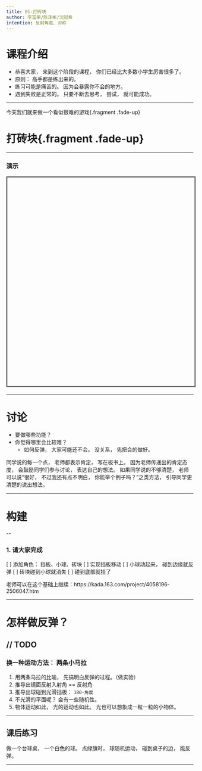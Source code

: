 ```yaml
---
title: 01-打砖块
author: 李富荣/陈泽彬/沈冠希
intention: 反射角度、对称
---
```


# 课程介绍
- 恭喜大家， 来到这个阶段的课程， 你们已经比大多数小学生厉害很多了。
- 原则： 高手都是练出来的。
- 练习可能是痛苦的。 因为会暴露你不会的地方。
- 遇到失败是正常的。 只要不断去思考， 尝试， 就可能成功。

---

今天我们就来做一个看似很难的游戏{.fragment .fade-up}
# 打砖块{.fragment .fade-up}

---

### 演示

<iframe data-src="https://kada.163.com/project/4045184-3299042.htm" width="800" height="560" frameborder="0" marginwidth="0" marginheight="0" scrolling="yes" style="border:3px solid #666; margin-bottom:5px; max-width: 100%;" allowfullscreen=""></iframe>

---

# 讨论
- 要做哪些功能？
- 你觉得哪里会比较难？
  - 如何反弹， 大家可能还不会。 没关系， 先把会的做好。

<aside class="notes">
    同学说的每一个点， 老师都表示肯定， 写在板书上。
    因为老师传递出的肯定态度， 会鼓励同学们参与讨论， 表达自己的想法。
    如果同学说的不够清楚， 老师可以说“很好， 不过我还有点不明白， 你能举个例子吗？”之类方法， 引导同学更清楚的说出想法。
</aside>

---

# 构建

--

### 1. 请大家完成

[ ] 添加角色： 挡板、小球、砖块
[ ] 实现挡板移动
[ ] 小球动起来， 碰到边缘就反弹
[ ] 砖块碰到小球就消失
[ ] 碰到底部就挂了

<aside class="notes">
    老师可以在这个基础上继续：https://kada.163.com/project/4058196-2506047.htm
</aside>

---

# 怎样做反弹？
// TODO
--

### 换一种运动方法： 两条小马拉


1. 用两条马拉的比喻， 先搞明白反弹的过程。（做实验）
2. 推导出镜面反射入射角 == 反射角
3. 推导出球碰到光滑挡板： `180-角度`
4. 不光滑的平面呢？ 会有一些随机性。
5. 物体运动如此， 光的运动也如此。 光也可以想象成一粒一粒的小物体。

---

## 课后练习

做一个台球桌， 一个白色的球。 点绿旗时， 球随机运动， 碰到桌子的边， 能反弹。

---
